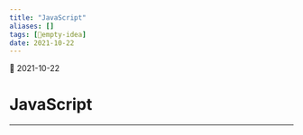 ```yaml
---
title: "JavaScript"
aliases: []
tags: [💭empty-idea]
date: 2021-10-22
---
```

🌱 2021-10-22
# JavaScript
___